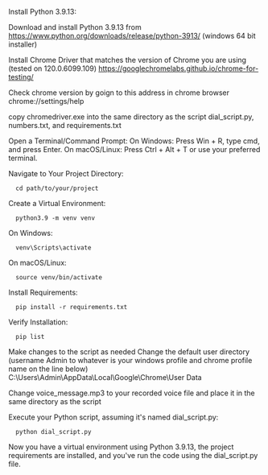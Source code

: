 Install Python 3.9.13:

Download and install Python 3.9.13 from 
https://www.python.org/downloads/release/python-3913/  (windows 64 bit installer)

Install Chrome Driver that matches the version of Chrome you are using (tested on 120.0.6099.109)
https://googlechromelabs.github.io/chrome-for-testing/

Check chrome version by goign to this address in chrome browser
      chrome://settings/help

copy chromedriver.exe into the same directory as the script 
      dial_script.py, numbers.txt, and requirements.txt

Open a Terminal/Command Prompt:
On Windows: Press Win + R, type cmd, and press Enter.
On macOS/Linux: Press Ctrl + Alt + T or use your preferred terminal.

Navigate to Your Project Directory:

      cd path/to/your/project
Create a Virtual Environment:

      python3.9 -m venv venv

On Windows:

      venv\Scripts\activate
On macOS/Linux:

      source venv/bin/activate
Install Requirements:

      pip install -r requirements.txt
Verify Installation:

      pip list


Make changes to the script as needed
Change the default user directory (username Admin to whatever is your windows profile and chrome profile name on the line below)
      C:\Users\Admin\AppData\Local\Google\Chrome\User Data

Change voice_message.mp3 to your recorded voice file and place it in the same directory as the script

Execute your Python script, assuming it's named dial_script.py:

      python dial_script.py

Now you have a virtual environment using Python 3.9.13, the project requirements are installed, and you've run the code using the dial_script.py file.
